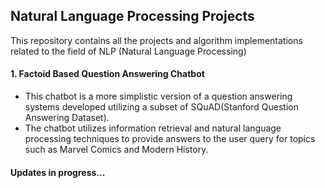 ## Natural Language Processing Projects  
This repository contains all the projects and algorithm implementations related to the field of NLP (Natural Language Processing)

#### 1. Factoid Based Question Answering Chatbot
- This chatbot is a more simplistic version of a question answering systems developed utilizing a subset of SQuAD(Stanford Question Answering Dataset).
- The chatbot utilizes information retrieval and natural language processing techniques to provide answers to the user query for topics such as Marvel Comics and Modern History.

#### Updates in progress... 


